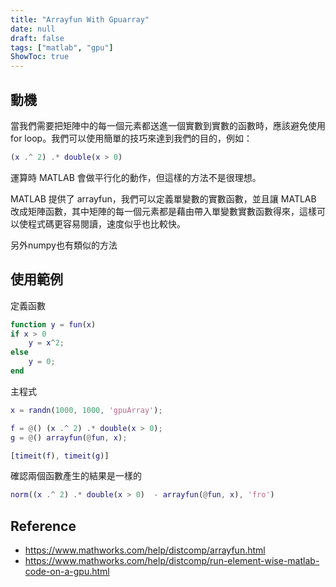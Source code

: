 ```yaml
---
title: "Arrayfun With Gpuarray"
date: null
draft: false
tags: ["matlab", "gpu"]
ShowToc: true
---
```


## 動機

當我們需要把矩陣中的每一個元素都送進一個實數到實數的函數時，應該避免使用 for loop。我們可以使用簡單的技巧來達到我們的目的，例如：

```matlab
(x .^ 2) .* double(x > 0)
```

運算時 MATLAB 會做平行化的動作，但這樣的方法不是很理想。

MATLAB 提供了 arrayfun，我們可以定義單變數的實數函數，並且讓 MATLAB 改成矩陣函數，其中矩陣的每一個元素都是藉由帶入單變數實數函數得來，這樣可以使程式碼更容易閱讀，速度似乎也比較快。

另外numpy也有類似的方法
[](https://docs.scipy.org/doc/numpy/reference/generated/numpy.vectorize.html)

## 使用範例

定義函數

```matlab
function y = fun(x)
if x > 0
    y = x^2;
else
    y = 0;
end
```

主程式

```matlab
x = randn(1000, 1000, 'gpuArray');

f = @() (x .^ 2) .* double(x > 0);
g = @() arrayfun(@fun, x);

[timeit(f), timeit(g)]
```

確認兩個函數產生的結果是一樣的

```matlab
norm((x .^ 2) .* double(x > 0)  - arrayfun(@fun, x), 'fro')
```

## Reference

- <https://www.mathworks.com/help/distcomp/arrayfun.html>
- <https://www.mathworks.com/help/distcomp/run-element-wise-matlab-code-on-a-gpu.html>
